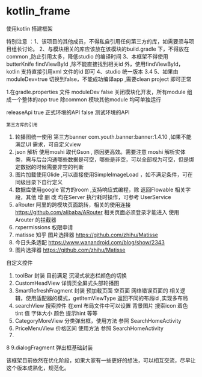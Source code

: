 # kotlin_frame
使用kotlin 搭建框架

 特别注意 ：1、该项目的其他成员，不得私自引用任何第三方的库，如需要须与项目组长讨论。
            2、与模块相关的库应该放在该模块的build.gradle 下，不得放在common ,防止引用太多，降低studio 的编译时间
            3、本框架不得使用butterKnife findViewById ,除不能直接找到相关id 外，使用findViewById，kotlin  支持直接引用xml 文件的id 即可
            4、studio 统一版本 3.4
            5、如果由moduleDev=true 切换到false，不能成功编译app ,需要clean project 即可正常

 1.在gradle.properties 文件
   moduleDev  false 关闭模块化开发，所有module 组成一个整体的app
              true  除common 模块其他module 均可单独运行

   releaseApi true  正式环境的API
              false  测试环境的API



    第三方库的引用

 1.  轮播图统一使用 第三方banner com.youth.banner:banner:1.4.10 ,如果不能满足UI 需求，可自定义view
 2.  json 解析 使用moshi 取代Gson , 原因更高效。需要注意 moshi 解析实体类，需与后台沟通哪些数据是可空，哪些是非空，可以全部视为可空，但是绑定数据的时候需要非空的判断
 3.  图片加载使用Glide ,可以直接使用SimpleImageLoad ，如不满足条件，可在同级目录下自行定义
 4.  数据库使用google 官方的room ,支持响应式编程，除 返回Flowable 相关字段，其他 增 删 改 均在Server 执行耗时操作，可参考 UserService
 5.  aRouter 阿里的跨模块页面跳转，相关的使用连接 https://github.com/alibaba/ARouter
     相关页面必须登录才能进入 使用Arouter 的拦截器
 6.  rxpermissions 权限申请
 7.  matisse 知乎 图片选择器 https://github.com/zhihu/Matisse
 8.  今日头条适配 https://www.wanandroid.com/blog/show/2343
 9.  图片选择器   https://github.com/zhihu/Matisse


  自定义控件
  1. toolBar 封装 目前满足 沉浸式状态栏颜色的切换
  2. CustomHeadView 详情页全屏式头部轮播图
  3. SmartRefreshFragment 封装 预加载页面 空页面 网络错误页面的 相关逻辑，使用适配器的模式，getItemViewType 返回不同的布局id ,实现多布局
  4. searchView 搜索控件 在xml 布局文件中可以设置 背景图片 搜索icon 着色 tint 值 字体大小 颜色 提示hint 等等
  5. CategoryMoreView 分类弹出框，使用方法 参照 SearchHomeActivity
  6. PriceMenuView 价格区间 使用方法 参照 SearchHomeActivity
  7.
  8
  9.dialogFragment 弹出框基础封装



  该框架目前依然在优化阶段，如果大家有一些更好的想法，可以相互交流，尽早让这个版本成熟化，规范化。




